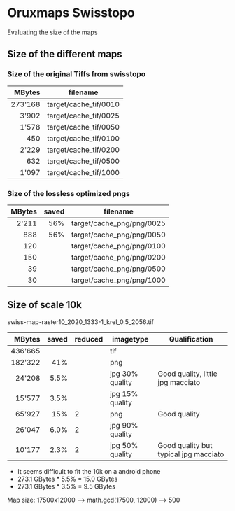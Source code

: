 # Oruxmaps Swisstopo

Evaluating the size of the maps

## Size of the different maps

### Size of the original Tiffs from swisstopo

| MBytes | filename
|  --:| --
| 273'168 | target/cache_tif/0010
|   3'902 | target/cache_tif/0025
|   1'578 | target/cache_tif/0050
|     450 | target/cache_tif/0100
|   2'229 | target/cache_tif/0200
|     632 | target/cache_tif/0500
|   1'097 | target/cache_tif/1000


### Size of the lossless optimized pngs

| MBytes | saved | filename
|  --:| --:| --
| 2'211 | 56% | target/cache_png/png/0025
|   888 | 56% | target/cache_png/png/0050
|   120 |     | target/cache_png/png/0100
|   150 |     | target/cache_png/png/0200
|    39 |     | target/cache_png/png/0500
|    30 |     | target/cache_png/png/1000

## Size of scale 10k

swiss-map-raster10_2020_1333-1_krel_0.5_2056.tif

| MBytes | saved | reduced | imagetype | Qualification
|  --:| --:| -- | -- | --
| 436'665 |      | | tif
| 182'322 | 41%  | | png
|  24'208 | 5.5% | | jpg 30% quality |  Good quality, little jpg macciato
|  15'577 | 3.5% | | jpg 15% quality
|  65'927 | 15%  | 2 | png              |  Good quality
|  26'047 | 6.0% | 2 | jpg 90% quality
|  10'177 | 2.3% | 2 | jpg 50% quality  |  Good quality but typical jpg macciato

* It seems difficult to fit the 10k on a android phone
* 273.1 GBytes * 5.5% = 15.0 GBytes
* 273.1 GBytes * 3.5% = 9.5 GBytes

Map size: 17500x12000 --> math.gcd(17500, 12000) --> 500
